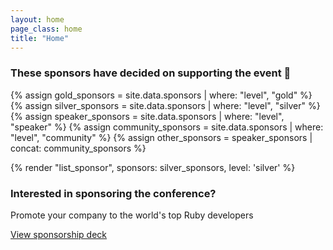 ```yaml
---
layout: home
page_class: home
title: "Home"
---
```


<section class="sponsors">
  <h3>These sponsors have decided on supporting the event 💯</h3>

  {% assign gold_sponsors = site.data.sponsors | where: "level", "gold" %}
  {% assign silver_sponsors = site.data.sponsors | where: "level", "silver" %}
  {% assign speaker_sponsors = site.data.sponsors | where: "level", "speaker" %}
  {% assign community_sponsors = site.data.sponsors | where: "level", "community" %}
  {% assign other_sponsors = speaker_sponsors | concat: community_sponsors %}
  
  <!-- {% render "list_sponsor", sponsors: gold_sponsors, level: 'gold' %} -->

  {% render "list_sponsor", sponsors: silver_sponsors, level: 'silver' %}

  <!-- {% render "list_sponsor", sponsors: other_sponsors, level: 'speaker' %} -->

  <h3>Interested in sponsoring the conference?</h3>
  <p>Promote your company to the world's top Ruby developers</p>
  <a class="btn btn--primary" href="https://rubyconfth.com/sponsors2023" target="_blank">View sponsorship deck</a>
</section>
